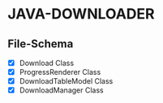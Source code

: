 # JAVA-DOWNLOADER

## File-Schema
- [x] Download Class
- [x] ProgressRenderer Class
- [x] DownloadTableModel Class
- [x] DownloadManager Class

